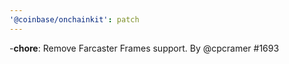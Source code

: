 ```yaml
---
'@coinbase/onchainkit': patch
---
```


-**chore**: Remove Farcaster Frames support. By @cpcramer #1693

